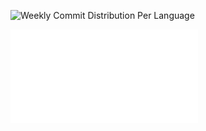 ![Weekly Commit Distribution Per Language](./commit_distribution_week_43.png)

![Resume / CV](./cv-public.pdf)
